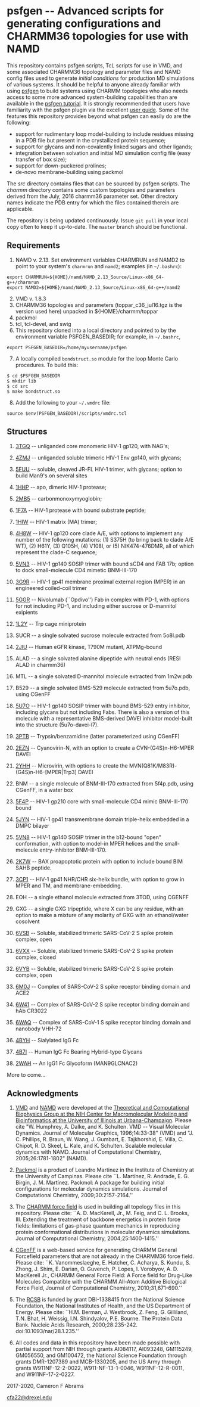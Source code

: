 # psfgen -- Advanced scripts for generating configurations and CHARMM36 topologies for use with NAMD

This repository contains psfgen scripts, TcL scripts for use in VMD, and some associated CHARMM36 topology and parameter files and NAMD config files used to generate _initial conditions_ for production MD simulations of various systems.  It should be helpful to anyone already familiar with using [psfgen](https://www.ks.uiuc.edu/Research/vmd/plugins/psfgen) to build systems using CHARMM topologies who also needs access to some more advanced system-building capabilities than are available in the [psfgen tutorial](https://www.ks.uiuc.edu/Research/namd/tutorial/NCSA2002/hands-on).  It is strongly recommended that users have familiarity with the psfgen plugin via the excellent [user guide](https://www.ks.uiuc.edu/Research/vmd/plugins/psfgen/ug.pdf). Some of the features this repository provides beyond what psfgen can easily do are the following:

* support for rudimentary loop model-building to include residues missing in a PDB file but present in the crystallized protein sequence;
* support for glycans and non-covalently linked sugars and other ligands;
* integration between solvation and initial MD simulation config file (easy transfer of box size);
* support for down-puckered prolines;
* de-novo membrane-building using packmol

The _src_ directory contains files that can be sourced by psfgen scripts.  The _charmm_ directory contains some custom topologies and parameters derived from the July, 2016 charmm36 parameter set.  Other directory names indicate the PDB entry for which the files contained therein are applicable.

The repository is being updated continuously.  Issue `git pull` in your local copy often to keep it up-to-date.  The `master` branch should be functional.

## Requirements

1. NAMD v. 2.13.  Set environment variables CHARMRUN and NAMD2 to point to your system's `charmrun` and `namd2`; examples (in `~/.bashrc`):
```
export CHARMRUN=${HOME}/namd/NAMD_2.13_Source/Linux-x86_64-g++/charmrun
export NAMD2=${HOME}/namd/NAMD_2.13_Source/Linux-x86_64-g++/namd2
```
2. VMD v. 1.8.3
3. CHARMM36 topologies and parameters (toppar_c36_jul16.tgz is the version used here) unpacked in ${HOME}/charmm/toppar
4. packmol
5. tcl, tcl-devel, and swig
6. This repository cloned into a local directory and pointed to by the environment variable PSFGEN_BASEDIR; for example, in `~/.bashrc`,
```
export PSFGEN_BASEDIR=/home/myusername/psfgen
```
7. A locally compiled `bondstruct.so` module for the loop Monte Carlo procedures.  To build this:

```
$ cd $PSFGEN_BASEDIR
$ mkdir lib
$ cd src
$ make bondstruct.so
```

8. Add the following to your `~/.vmdrc` file:
```
source $env(PSFGEN_BASEDIR)/scripts/vmdrc.tcl
```

## Structures

1. [3TGQ](http://www.rcsb.org/pdb/explore/explore.do?structureId=3tgq) -- unliganded core monomeric HIV-1 gp120, with NAG's;

2. [4ZMJ](http://www.rcsb.org/pdb/explore/explore.do?structureId=4zmj) -- unliganded soluble trimeric HIV-1 Env gp140, with glycans;

3. [5FUU](http://www.rcsb.org/pdb/explore/explore.do?structureId=5fuu) -- soluble, cleaved JR-FL HIV-1 trimer, with glycans; option to build Man9's on several sites

4. [1HHP](http://www.rcsb.org/pdb/explore/explore.do?structureID=1hhp) -- apo, dimeric HIV-1 protease;

5. [2MB5](http://www.rcsb.org/pdb/explore/explore.do?structureID=2mb5) -- carbonmonoxymyoglobin;

6. [1F7A](http://www.rcsb.org/pdb/explore/explore.do?structureID=1f7a) -- HIV-1 protease with bound substrate peptide;

7. [1HIW](http://www.rcsb.org/pdb/explore/explore.do?structureID=1hiw) -- HIV-1 matrix (MA) trimer;

8. [4H8W](http://www.rcsb.org/pdb/explore/explore.do?structureID=4h8w) -- HIV-1 gp120 core clade A/E, with options to implement any number of the following mutations: (1) S375H (to bring back to clade A/E WT), (2) H61Y, (3) Q105H, (4) V108I, or (5) NIK474-476DMR, all of which represent the clade-C sequence;

9. [5VN3](http://www.rcsb.org/pdb/explore/explore.do?structureID=5vn3) -- HIV-1 gp140 SOSIP trimer with bound sCD4 and FAB 17b; option to dock small-molecule CD4 mimetic BNM-III-170

10. [3G9R](http://www.rcsb/org/pdb/explore/explore.do?structureID=3g9r) -- HIV-1 gp41 membrane proximal external region (MPER) in an engineered coiled-coil trimer  

11. [5GGR](http://www.rcsb.org/pdb/explore/explore.do?structureID=5ggr) -- Nivolumab (``Opdivo'') Fab in complex with PD-1, with options for not including PD-1, and including either sucrose or D-mannitol exipients

12. [1L2Y](http://www.rcsb.org/pdb/explore/explore.do?structureID=1l2y) -- Trp cage miniprotein

13. SUCR -- a single solvated sucrose molecule extracted from 5o8l.pdb

14. [2JIU](http://www.rcsb.org/pdb/explore.do?structureID=2jiu) -- Human eGFR kinase, T790M mutant, ATPMg-bound

15. ALAD -- a single solvated alanine dipeptide with neutral ends (RESI ALAD in charmm36)

16. MTL -- a single solvated D-mannitol molecule extracted from 1m2w.pdb

17. B529 -- a single solvated BMS-529 molecule extracted from 5u7o.pdb, using CGenFF

18. [5U7O](http://www.rcsb.org/pdb/explore/explore.do?structureID=5u7o) -- HIV-1 gp140 SOSIP trimer with bound BMS-529 entry inhibitor, including glycans but not including Fabs.  There is also a version of this molecule with a representative BMS-derived DAVEI inhibitor model-built into the structure (5u7o-davei-l7).

19. [3PTB](http://www.rcsb.org/pdb/explore/explore.do?structureID=3ptb) -- Trypsin/benzamidine (latter parameterized using CGenFF)

20. [2EZN](http://www.rcsb.org/pdb/explore/explore.do?structureID=2ezn) -- Cyanovirin-N, with an option to create a CVN-(G4S)n-H6-MPER DAVEI

21. [2YHH](http://www.rcsb.org/pdb/explore/explore.do?structureID=2yhh) -- Microvirin, with options to create the MVN(Q81K/M83R)-(G4S)n-H6-[MPER|Trp3] DAVEI

22. BNM -- a single molecule of BNM-III-170 extracted from 5f4p.pdb, using CGenFF, in a water box

23. [5F4P](http://www.rcsb.org/pdb/explore/explore.do?structureID=5f4p) -- HIV-1 gp210 core with small-molecule CD4 mimic BNM-III-170 bound

24. [5JYN](http://www.rcsb.org/pdb/explore/explore.do?structureID=5jyn) -- HIV-1 gp41 transmembrane domain triple-helix embedded in a DMPC bilayer

25. [5VN8](http://www.rcsb.org/pdb/explore/explore.do?structureID=5vn8) -- HIV-1 gp140 SOSIP trimer in the b12-bound "open" conformation, with option to model-in MPER helices and the small-molecule entry-inhibitor BNM-III-170.

26. [2K7W](http://www.rcsb.org/pdb/explore/explore.do?structureID=2k7w) -- BAX proapoptotic protein with option to include bound BIM SAHB peptide.

27. [3CP1](http://www.rcsb.org/pdb/explore/explore.do?structureID=3cp1) -- HIV-1 gp41 NHR/CHR six-helix bundle, with option to grow in MPER and TM, and membrane-embedding.

28. EOH -- a single ethanol molecule extracted from 3TOD, using CGENFF

29. GXG -- a single GXG tripeptide, where X can be any residue, with 
an option to make a mixture of any molarity of GXG with an ethanol/water
cosolvent

31. [6VSB](http://www.rcsb.org/pdb/explore/explore.do?structureID=6vsb) -- Soluble, stabilized trimeric SARS-CoV-2 S spike protein complex, open

32. [6VXX](http://www.rcsb.org/pdb/explore/explore.do?structureID=6vxx) -- Soluble, stabilized trimeric SARS-CoV-2 S spike protein complex, closed

33. [6VYB](http://www.rcsb.org/pdb/explore/explore.do?structureID=6vyb) -- Soluble, stabilized trimeric SARS-CoV-2 S spike protein complex, open

34. [6M0J](http://www.rcsb.org/pdb/explore/explore/explore.do?structureID=6m0j) -- Complex of SARS-CoV-2 S spike receptor binding domain and ACE2

34. [6W41](http://www.rcsb.org/pdb/explore/explore/explore.do?structureID=6w41) -- Complex of SARS-CoV-2 S spike receptor binding domain and hAb CR3022

35. [6WAQ](http://www.rcsb.org/pdb/explore/explore/explore.do?structureID=6waq) -- Complex of SARS-CoV-1 S spike receptor binding domain and nanobody VHH-72

36. [4BYH](http://www.rcsb.org/pdb/explore/explore/explore.do?structureID=4byh) -- Sialylated IgG Fc

37. [4B7I](http://www.rcsb.org/pdb/explore/explore/explore.do?structureID=4b7i) -- Human IgG Fc Bearing Hybrid-type Glycans

38. [2WAH](http://www.rcsb.org/pdb/explore/explore/explore.do?structureID=2wah) -- An IgG1 Fc Glycoform (MAN9GLCNAC2)

More to come...

## Acknowledgments

1. [VMD](http://www.ks.uiuc.edu/Research/vmd) and [NAMD](http://www.ks.uiuc.edu/Research/namd) were developed at the [Theoretical and Computational Biophysics Group at the NIH Center for Macromolecular Modeling and Bioinformatics at the University of Illinois at Urbana-Champaign](http://www.ks.uiuc.edu).  Please cite "W. Humphrey, A. Dalke, and K. Schulten.  VMD -- Visual Molecular Dynamics. Journal of Molecular Graphics, 1996;14:33-38" (VMD) and "J. C. Phillips, R. Braun, W. Wang, J. Gumbart, E. Tajkhorshid, E. Villa, C. Chipot, R. D. Skeel, L. Kale, and K. Schulten. Scalable molecular dynamics with NAMD. Journal of Computational Chemistry, 2005;26:1781-1802" (NAMD).

2. [Packmol](https://www.ime.unicamp.br/~martinez/packmol/userguide.shtml) is a product of Leandro Martinez in the Institute of Chemistry at the University of Campinas.  Please cite ``L. Martínez, R. Andrade, E. G. Birgin, J. M. Martínez. Packmol: A package for building initial configurations for molecular dynamics simulations. Journal of Computational Chemistry, 2009;30:2157-2164.'' 

3. The [CHARMM force field](http://mackerell.umaryland.edu/charmm_ff.shtml) is used in building all topology files in this repository.  Please cite: ``A. D. MacKerell, Jr., M. Feig, and C. L. Brooks, III. Extending the treatment of backbone energetics in protein force fields: limitations of gas-phase quantum mechanics in reproducing protein conformational distributions in molecular dynamics simulations. Journal of Computational Chemistry, 2004;25:1400-1415.''

4. [CGenFF](https://cgenff.paramchem.org/) is a web-based service for generating CHARMM General Forcefield parameters that are not already in the CHARMM36 force field.  Please cite: ``K. Vanommeslaeghe, E. Hatcher, C. Acharya, S. Kundu, S. Zhong, J. Shim, E. Darian, O. Guvench, P. Lopes, I. Vorobyov, A. D. MacKerell Jr., CHARMM General Force Field: A Force field for Drug-Like Molecules Compatible with the CHARMM All-Atom Additive Biological Force Field, Journal of Computational Chemistry, 2010;31,671-690.'' 

5. The [RCSB](https://rcsb.org) is funded by grant DBI-1338415 from the National Science Foundation, the National Institutes of Health, and the US Department of Energy.  Please cite:  ``H.M. Berman, J. Westbrook, Z. Feng, G. Gilliland, T.N. Bhat, H. Weissig, I.N. Shindyalov, P.E. Bourne. The Protein Data Bank. Nucleic Acids Research, 2000;28:235-242. doi:10.1093/nar/28.1.235.''

6. All codes and data in this repository have been made possible with partial support from NIH through grants AI084117, AI093248, GM115249, GM056550, and GM100472, the National Science Foundation through grants DMR-1207389 and MCB-1330205, and the US Army through grants W911NF-12-2-0022, W911-NF-13-1-0046, W911NF-12-R-0011, and W911NF-17-2-0227.

2017-2020, Cameron F Abrams

cfa22@drexel.edu

